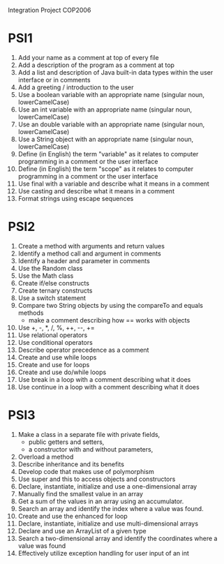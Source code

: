 Integration Project COP2006

# PSI1
   1) Add your name as a comment at top of every file
   2) Add a description of the program as a comment at top
   3) Add a list and description of Java built-in data types within the user interface or in comments
   4) Add a greeting / introduction to the user 
   5) Use a boolean variable with an appropriate name  (singular noun, lowerCamelCase)
   6) Use an int variable with an appropriate name (singular noun, lowerCamelCase)
   7) Use an double variable with an appropriate name (singular noun, lowerCamelCase)
   8) Use a String object with an appropriate name (singular noun, lowerCamelCase)  
   9) Define (in English) the term "variable" as it relates to computer programming in a comment or the user interface
   10) Define (in English) the term "scope" as it relates to computer programming in a comment or the user interface
   11) Use final with a variable and describe what it means in a comment
   12) Use casting and describe what it means in a comment
   13) Format strings using escape sequences

# PSI2
   1) Create a method with arguments and return values
   2) Identify a method call and argument in comments
   3) Identify a header and parameter in comments
   4) Use the Random class
   5) Use the Math class
   6) Create if/else constructs
   7) Create ternary constructs
   8) Use a switch statement
   9) Compare two String objects by using the compareTo and equals methods 
      - make a comment describing how == works with objects
   10) Use +, -, *, /, %, ++, --, += 
   11) Use relational operators
   12) Use conditional operators
   13) Describe operator precedence as a comment
   14) Create and use while loops
   15) Create and use for loops
   16) Create and use do/while loops
   17) Use break in a loop with a comment describing what it does
   18) Use continue in a loop with a comment describing what it does

# PSI3
   1) Make a class in a separate file with private fields,
      - public getters and setters, 
      - a constructor with and without parameters,
   2) Overload a method
   3) Describe inheritance and its benefits
   4) Develop code that makes use of polymorphism
   5) Use super and this to access objects and constructors
   6) Declare, instantiate, initialize and use a one-dimensional array
   7) Manually find the smallest value in an array
   8) Get a sum of the values in an array using an accumulator.
   9) Search an array and identify the index where a value was found.
   10) Create and use the enhanced for loop
   11) Declare, instantiate, initialize and use multi-dimensional arrays
   12) Declare and use an ArrayList of a given type
   13) Search a two-dimensional array and identify the coordinates where a value was found
   14) Effectively utilize exception handling for user input of an int
